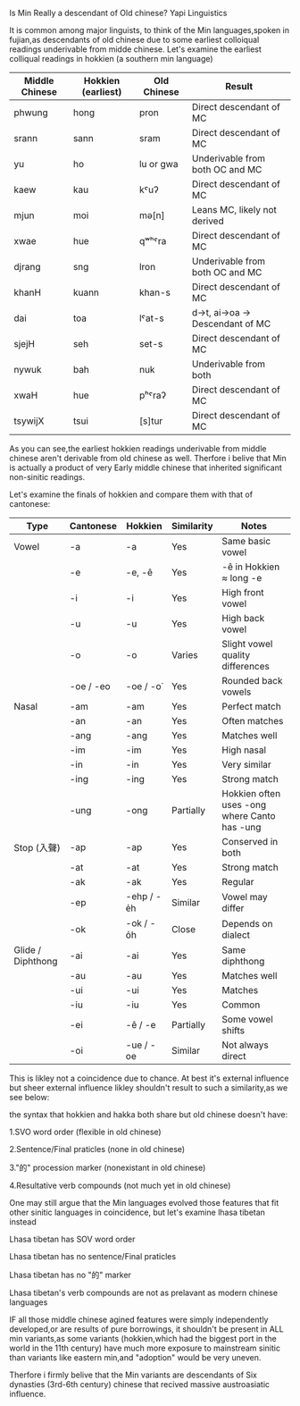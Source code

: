 Is Min Really a descendant of Old chinese? 
                              Yapi Linguistics

It is common among major linguists, to think of the Min languages,spoken in fujian,as descendants of old chinese due to some earliest 
colloiqual readings underivable from midde chinese. Let's examine the earliest colliqual readings in hokkien (a southern min language)

| Middle Chinese | Hokkien (earliest) | Old Chinese | Result                          |
|----------------|--------------------|-------------|----------------------------------|
| phwung         | hong               | pron        | Direct descendant of MC          |
| srann          | sann               | sram        | Direct descendant of MC          |
| yu             | ho                 | lu or gwa   | Underivable from both OC and MC  |
| kaew           | kau                | kˤuʔ        | Direct descendant of MC          |
| mjun           | moi                | mə[n]       | Leans MC, likely not derived     |
| xwae           | hue                | qʷʰˤra      | Direct descendant of MC          |
| djrang         | sng                | lron        | Underivable from both OC and MC  |
| khanH          | kuann              | khan-s      | Direct descendant of MC          |
| dai            | toa                | lˤat-s      | d→t, ai→oa → Descendant of MC    |
| sjejH          | seh                | set-s       | Direct descendant of MC          |
| nywuk          | bah                | nuk         | Underivable from both            |
| xwaH           | hue                | pʰˤraʔ      | Direct descendant of MC          |
| tsywijX        | tsui               | [s]tur      | Direct descendant of MC          |


As you can see,the earliest hokkien readings underivable from middle chinese aren't derivable from old chinese as well.
Therfore i belive that Min is actually a product of very Early middle chinese that inherited significant non-sinitic readings.

Let's examine the finals of hokkien and compare them with that of cantonese:


 | Type               | Cantonese | Hokkien       | Similarity | Notes                                             |
|--------------------|-----------|---------------|------------|---------------------------------------------------|
| Vowel              | -a        | -a            | Yes        | Same basic vowel                                  |
|                    | -e        | -e, -ê        | Yes        | -ê in Hokkien ≈ long -e                           |
|                    | -i        | -i            | Yes        | High front vowel                                  |
|                    | -u        | -u            | Yes        | High back vowel                                   |
|                    | -o        | -o            | Varies     | Slight vowel quality differences                  |
|                    | -oe / -eo | -oe / -o͘      | Yes        | Rounded back vowels                               |
| Nasal              | -am       | -am           | Yes        | Perfect match                                     |
|                    | -an       | -an           | Yes        | Often matches                                     |
|                    | -ang      | -ang          | Yes        | Matches well                                      |
|                    | -im       | -im           | Yes        | High nasal                                        |
|                    | -in       | -in           | Yes        | Very similar                                      |
|                    | -ing      | -ing          | Yes        | Strong match                                      |
|                    | -ung      | -ong          | Partially  | Hokkien often uses -ong where Canto has -ung      |
| Stop (入聲)         | -ap       | -ap           | Yes        | Conserved in both                                 |
|                    | -at       | -at           | Yes        | Strong match                                      |
|                    | -ak       | -ak           | Yes        | Regular                                           |
|                    | -ep       | -ehp / -e̍h    | Similar    | Vowel may differ                                  |
|                    | -ok       | -ok / -o̍h     | Close      | Depends on dialect                                |
| Glide / Diphthong  | -ai       | -ai           | Yes        | Same diphthong                                    |
|                    | -au       | -au           | Yes        | Matches well                                      |
|                    | -ui       | -ui           | Yes        | Matches                                           |
|                    | -iu       | -iu           | Yes        | Common                                            |
|                    | -ei       | -ê / -e        | Partially  | Some vowel shifts                                 |
|                    | -oi       | -ue / -oe      | Similar    | Not always direct                                 |


This is likley not a coincidence due to chance. At best it's external influence but sheer external influence likley shouldn't 
result to such a similarity,as we see below:


the syntax that hokkien and hakka both share but old chinese doesn't have:

1.SVO word order (flexible in old chinese)

2.Sentence/Final praticles (none in old chinese)

3."的" procession marker (nonexistant in old chinese)

4.Resultative verb compounds (not much yet in old chinese)

One may still argue that the Min languages evolved those features that fit other sinitic languages in coincidence, but let's 
examine lhasa tibetan instead

Lhasa tibetan has SOV word order

Lhasa tibetan has no sentence/Final praticles

Lhasa tibetan has  no "的" marker

Lhasa tibetan's verb compounds are not as prelavant as modern chinese languages

IF all those middle chinese agined features were simply independently developed,or are results of pure borrowings, it shouldn't 
be present in ALL min variants,as some variants (hokkien,which had the biggest port in the world in the 11th century) have 
much more exposure to mainstream sinitic than variants like eastern min,and "adoption" would be very uneven.

Therfore i firmly belive that the Min variants are descendants of Six dynasties (3rd-6th century) chinese that recived massive 
austroasiatic influence.
